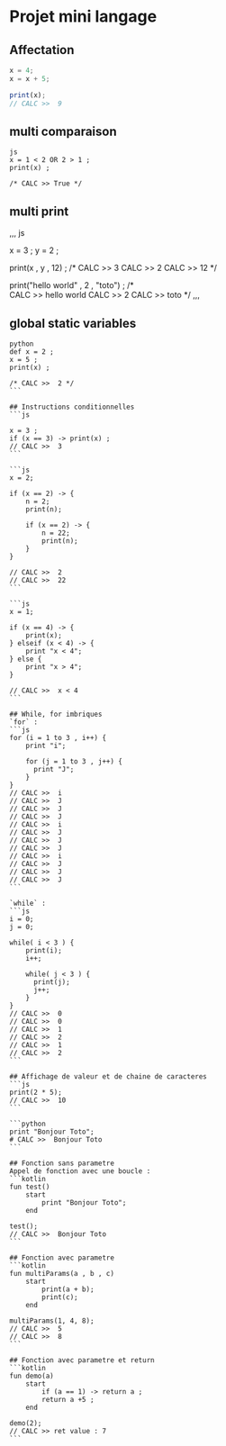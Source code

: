 # Projet mini langage

## Affectation
```js
x = 4; 
x = x + 5;

print(x); 
// CALC >>  9
```

## multi comparaison 
```
js 
x = 1 < 2 OR 2 > 1 ; 
print(x) ; 

/* CALC >> True */ 
```

## multi print 
,,,
js 

x = 3 ; 
y = 2 ;

print(x , y , 12) ;
/* 
CALC >> 3 
CALC >> 2 
CALC >> 12
 */


 print("hello world" , 2 , "toto") ;
 /*  
 CALC >> hello world
 CALC >> 2 
 CALC >> toto
 */
,,,

## global static variables
````
python
def x = 2 ; 
x = 5 ; 
print(x) ;

/* CALC >>  2 */
```

## Instructions conditionnelles
```js

x = 3 ; 
if (x == 3) -> print(x) ;
// CALC >>  3
```

```js
x = 2;

if (x == 2) -> {
    n = 2; 
    print(n);

    if (x == 2) -> {
        n = 22;
        print(n);
    }
}

// CALC >>  2
// CALC >>  22
```

```js
x = 1;

if (x == 4) -> {
    print(x); 
} elseif (x < 4) -> {
    print "x < 4";
} else {
    print "x > 4"; 
}

// CALC >>  x < 4
```

## While, for imbriques
`for` :
```js
for (i = 1 to 3 , i++) {
    print "i";

    for (j = 1 to 3 , j++) {
      print "J";
    }
}
// CALC >>  i
// CALC >>  J
// CALC >>  J
// CALC >>  J
// CALC >>  i
// CALC >>  J
// CALC >>  J
// CALC >>  J
// CALC >>  i
// CALC >>  J
// CALC >>  J
// CALC >>  J
```

`while` :
```js
i = 0;
j = 0;

while( i < 3 ) {
    print(i);
    i++;

    while( j < 3 ) {
      print(j);
      j++;
    }
}
// CALC >>  0
// CALC >>  0
// CALC >>  1
// CALC >>  2
// CALC >>  1
// CALC >>  2
```

## Affichage de valeur et de chaine de caracteres
```js
print(2 * 5);
// CALC >>  10
```

```python
print "Bonjour Toto";
# CALC >>  Bonjour Toto
```

## Fonction sans parametre
Appel de fonction avec une boucle :
```kotlin
fun test() 
    start 
        print "Bonjour Toto";
    end 

test();
// CALC >>  Bonjour Toto
```

## Fonction avec parametre
```kotlin
fun multiParams(a , b , c)
    start
        print(a + b);
        print(c);
    end

multiParams(1, 4, 8);
// CALC >>  5
// CALC >>  8
```

## Fonction avec parametre et return
```kotlin
fun demo(a)
    start
        if (a == 1) -> return a ;
        return a +5 ;
    end

demo(2);
// CALC >> ret value : 7
```